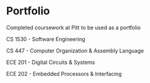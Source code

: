 # Portfolio
Completed coursework at Pitt to be used as a portfolio

CS 1530	- Software Engineering

CS 447 	- Computer Organization & Assembly Language

ECE 201 - Digital Circuits & Systems

ECE 202 - Embedded Processors & Interfacing
